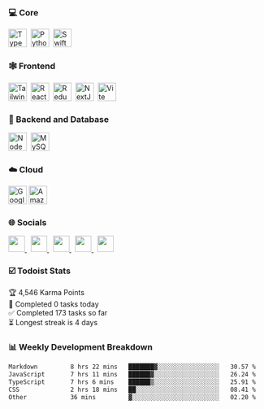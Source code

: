 ### 💻 Core
<p align="left">
<a href="https://www.typescriptlang.org/" target="_blank" rel="noreferrer"><img src="https://raw.githubusercontent.com/danielcranney/readme-generator/main/public/icons/skills/typescript-colored.svg" width="36" height="36" alt="TypeScript" /></a>&nbsp;
<a href="https://www.python.org/" target="_blank" rel="noreferrer"><img src="https://raw.githubusercontent.com/danielcranney/readme-generator/main/public/icons/skills/python-colored.svg" width="36" height="36" alt="Python" /></a>&nbsp;
<a href="https://developer.apple.com/swift/" target="_blank" rel="noreferrer"><img src="https://raw.githubusercontent.com/danielcranney/readme-generator/main/public/icons/skills/swift-colored.svg" width="36" height="36" alt="Swift" /></a>&nbsp;
</p>

### 🕸️ Frontend 
<p align="left">
  <a href="https://tailwindcss.com/" target="_blank" rel="noreferrer"><img src="https://raw.githubusercontent.com/danielcranney/readme-generator/main/public/icons/skills/tailwindcss-colored.svg" width="36" height="36" alt="TailwindCSS" /></a>&nbsp;
<a href="https://reactjs.org/" target="_blank" rel="noreferrer"><img src="https://raw.githubusercontent.com/danielcranney/readme-generator/main/public/icons/skills/react-colored.svg" width="36" height="36" alt="React" /></a>&nbsp;
<a href="https://redux.js.org/" target="_blank" rel="noreferrer"><img src="https://raw.githubusercontent.com/danielcranney/readme-generator/main/public/icons/skills/redux-colored.svg" width="36" height="36" alt="Redux" /></a>&nbsp;
  <a href="https://nextjs.org/docs" target="_blank" rel="noreferrer"><img src="https://raw.githubusercontent.com/danielcranney/readme-generator/main/public/icons/skills/nextjs-colored-dark.svg" width="36" height="36" alt="NextJs" /></a>&nbsp;
  <a href="https://vitejs.dev/" target="_blank" rel="noreferrer"><img src="https://raw.githubusercontent.com/danielcranney/readme-generator/main/public/icons/skills/vite-colored.svg" width="36" height="36" alt="Vite" />
</a>
</p>

### 📁 Backend and Database
<p align="left">
<a href="https://nodejs.org/en/" target="_blank" rel="noreferrer"><img src="https://raw.githubusercontent.com/danielcranney/readme-generator/main/public/icons/skills/nodejs-colored.svg" width="36" height="36" alt="NodeJS" /></a>&nbsp;
<a href="https://www.mysql.com/" target="_blank" rel="noreferrer"><img src="https://raw.githubusercontent.com/danielcranney/readme-generator/main/public/icons/skills/mysql-colored.svg" width="36" height="36" alt="MySQL" /></a>
</p>

### ☁️ Cloud
<a href="https://cloud.google.com/" target="_blank" rel="noreferrer"><img src="https://raw.githubusercontent.com/danielcranney/readme-generator/main/public/icons/skills/googlecloud-colored.svg" width="36" height="36" alt="Google Cloud" /></a>&nbsp;<a href="https://aws.amazon.com" target="_blank" rel="noreferrer"><img src="https://raw.githubusercontent.com/danielcranney/readme-generator/main/public/icons/skills/aws-colored-dark.svg" width="36" height="36" alt="Amazon Web Services" /></a>
</p>

### 🌐 Socials
<p align="left"> 
<a href="https://www.dev.to/cychoi710" target="_blank" rel="noreferrer"> 
<picture> <source media="(prefers-color-scheme: dark)" srcset="https://raw.githubusercontent.com/danielcranney/readme-generator/main/public/icons/socials/devdotto-dark.svg" /> <source media="(prefers-color-scheme: light)" srcset="https://raw.githubusercontent.com/danielcranney/readme-generator/main/public/icons/socials/devdotto.svg" /> <img src="https://raw.githubusercontent.com/danielcranney/readme-generator/main/public/icons/socials/devdotto.svg" width="32" height="32" /> </picture> 
</a>&nbsp;
<a href="https://discord.com/users/c81896215" target="_blank" rel="noreferrer"> 
<picture> <source media="(prefers-color-scheme: dark)" srcset="https://raw.githubusercontent.com/danielcranney/readme-generator/main/public/icons/socials/discord-dark.svg" /> <source media="(prefers-color-scheme: light)" srcset="https://raw.githubusercontent.com/danielcranney/readme-generator/main/public/icons/socials/discord.svg" /> <img src="https://raw.githubusercontent.com/danielcranney/readme-generator/main/public/icons/socials/discord.svg" width="32" height="32" /> </picture> 
</a>&nbsp;
<a href="https://www.linkedin.com/in/chanyang-choi-05657532b" target="_blank" rel="noreferrer"> 
<picture> <source media="(prefers-color-scheme: dark)" srcset="https://raw.githubusercontent.com/danielcranney/readme-generator/main/public/icons/socials/linkedin-dark.svg" /> <source media="(prefers-color-scheme: light)" srcset="https://raw.githubusercontent.com/danielcranney/readme-generator/main/public/icons/socials/linkedin.svg" /> <img src="https://raw.githubusercontent.com/danielcranney/readme-generator/main/public/icons/socials/linkedin.svg" width="32" height="32" /> </picture> 
</a>&nbsp;
<a href="https://www.stackoverflow.com/users/27465110/praisx" target="_blank" rel="noreferrer"> 
<picture> <source media="(prefers-color-scheme: dark)" srcset="https://raw.githubusercontent.com/danielcranney/readme-generator/main/public/icons/socials/stackoverflow-dark.svg" /> <source media="(prefers-color-scheme: light)" srcset="https://raw.githubusercontent.com/danielcranney/readme-generator/main/public/icons/socials/stackoverflow.svg" /> <img src="https://raw.githubusercontent.com/danielcranney/readme-generator/main/public/icons/socials/stackoverflow.svg" width="32" height="32" /> </picture> 
</a>&nbsp;
<a href="https://www.x.com/CChoi93704" target="_blank" rel="noreferrer"> 
<picture> <source media="(prefers-color-scheme: dark)" srcset="https://raw.githubusercontent.com/danielcranney/readme-generator/main/public/icons/socials/twitter-dark.svg" /> <source media="(prefers-color-scheme: light)" srcset="https://raw.githubusercontent.com/danielcranney/readme-generator/main/public/icons/socials/twitter.svg" /> <img src="https://raw.githubusercontent.com/danielcranney/readme-generator/main/public/icons/socials/twitter.svg" width="32" height="32" /> </picture> 
</a>
</p>

### ☑️ Todoist Stats
<!-- TODO-IST:START -->
🏆  4,546 Karma Points           
🌸  Completed 0 tasks today           
✅  Completed 173 tasks so far           
⏳  Longest streak is 4 days
<!-- TODO-IST:END -->

### 📊 Weekly Development Breakdown
<!--START_SECTION:waka-->

```txt
Markdown         8 hrs 22 mins   ███████▓░░░░░░░░░░░░░░░░░   30.57 %
JavaScript       7 hrs 11 mins   ██████▓░░░░░░░░░░░░░░░░░░   26.24 %
TypeScript       7 hrs 6 mins    ██████▒░░░░░░░░░░░░░░░░░░   25.91 %
CSS              2 hrs 18 mins   ██░░░░░░░░░░░░░░░░░░░░░░░   08.41 %
Other            36 mins         ▓░░░░░░░░░░░░░░░░░░░░░░░░   02.20 %
```

<!--END_SECTION:waka-->
